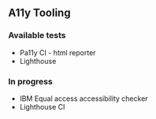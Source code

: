 

## A11y Tooling

### Available tests
- Pa11y CI - html reporter
- Lighthouse

### In progress
- IBM Equal access accessibility checker
- Lighthouse CI

